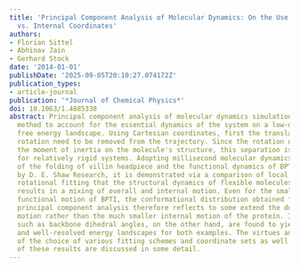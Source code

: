 ```yaml
---
title: 'Principal Component Analysis of Molecular Dynamics: On the Use of Cartesian
  vs. Internal Coordinates'
authors:
- Florian Sittel
- Abhinav Jain
- Gerhard Stock
date: '2014-01-01'
publishDate: '2025-09-05T20:10:27.074172Z'
publication_types:
- article-journal
publication: '*Journal of Chemical Physics*'
doi: 10.1063/1.4885338
abstract: Principal component analysis of molecular dynamics simulations is a popular
  method to account for the essential dynamics of the system on a low-dimensional
  free energy landscape. Using Cartesian coordinates, first the translation and overall
  rotation need to be removed from the trajectory. Since the rotation depends via
  the moment of inertia on the molecule's structure, this separation is only straightforward
  for relatively rigid systems. Adopting millisecond molecular dynamics simulations
  of the folding of villin headpiece and the functional dynamics of BPTI provided
  by D. E. Shaw Research, it is demonstrated via a comparison of local and global
  rotational fitting that the structural dynamics of flexible molecules necessarily
  results in a mixing of overall and internal motion. Even for the small-amplitude
  functional motion of BPTI, the conformational distribution obtained from a Cartesian
  principal component analysis therefore reflects to some extend the dominant overall
  motion rather than the much smaller internal motion of the protein. Internal coordinates
  such as backbone dihedral angles, on the other hand, are found to yield correct
  and well-resolved energy landscapes for both examples. The virtues and shortcomings
  of the choice of various fitting schemes and coordinate sets as well as the generality
  of these results are discussed in some detail.
---
```


